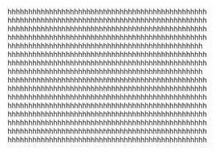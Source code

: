 hhhhhhhhhhhhhhhhhhhhhhhhhhhhhhhhhhhhhhhhhhhhhhhh
hhhhhhhhhhhhhhhhhhhhhhhhhhhhhhhhhhhhhhhhhhhhhhhh
hhhhhhhhhhhhhhhhhhhhhhhhhhhhhhhhhhhhhhhhhhhhhhhh
hhhhhhhhhhhhhhhhhhhhhhhhhhhhhhhhhhhhhhhhhhhhhhhh
hhhhhhhhhhhhhhhhhhhhhhhhhhhhhhhhhhhhhhhhhhhhhhh
hhhhhhhhhhhhhhhhhhhhhhhhhhhhhhhhhhhhhhhhhhhhhhhh
hhhhhhhhhhhhhhhhhhhhhhhhhhhhhhhhhhhhhhhhhhhhhhhh
hhhhhhhhhhhhhhhhhhhhhhhhhhhhhhhhhhhhhhhhhhhhhhh
hhhhhhhhhhhhhhhhhhhhhhhhhhhhhhhhhhhhhhhhhhhhhhhh
hhhhhhhhhhhhhhhhhhhhhhhhhhhhhhhhhhhhhhhhhhhhhhhh
hhhhhhhhhhhhhhhhhhhhhhhhhhhhhhhhhhhhhhhhhhhhhhhh
hhhhhhhhhhhhhhhhhhhhhhhhhhhhhhhhhhhhhhhhhhhhhhhh
hhhhhhhhhhhhhhhhhhhhhhhhhhhhhhhhhhhhhhhhhhhhhhhh
hhhhhhhhhhhhhhhhhhhhhhhhhhhhhhhhhhhhhhhhhhhhhhhh
hhhhhhhhhhhhhhhhhhhhhhhhhhhhhhhhhhhhhhhhhhhhhhhh
hhhhhhhhhhhhhhhhhhhhhhhhhhhhhhhhhhhhhhhhhhhhhhhh
